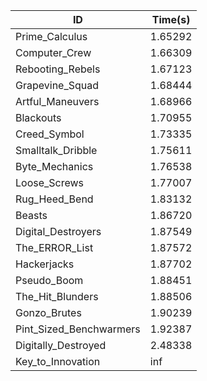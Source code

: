 |ID|Time(s)|
|-|-|
|Prime_Calculus|1.65292|
|Computer_Crew|1.66309|
|Rebooting_Rebels|1.67123|
|Grapevine_Squad|1.68444|
|Artful_Maneuvers|1.68966|
|Blackouts|1.70955|
|Creed_Symbol|1.73335|
|Smalltalk_Dribble|1.75611|
|Byte_Mechanics|1.76538|
|Loose_Screws|1.77007|
|Rug_Heed_Bend|1.83132|
|Beasts|1.86720|
|Digital_Destroyers|1.87549|
|The_ERROR_List|1.87572|
|Hackerjacks|1.87702|
|Pseudo_Boom|1.88451|
|The_Hit_Blunders|1.88506|
|Gonzo_Brutes|1.90239|
|Pint_Sized_Benchwarmers|1.92387|
|Digitally_Destroyed|2.48338|
|Key_to_Innovation|inf|
